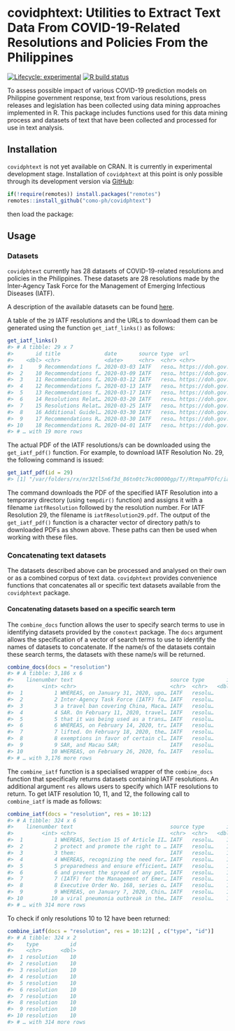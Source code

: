 
<!-- README.md is generated from README.Rmd. Please edit that file -->

# covidphtext: Utilities to Extract Text Data From COVID-19-Related Resolutions and Policies From the Philippines

<!-- badges: start -->

[![Lifecycle:
experimental](https://img.shields.io/badge/lifecycle-experimental-orange.svg)](https://www.tidyverse.org/lifecycle/#experimental)
[![R build
status](https://github.com/como-ph/covidphtext/workflows/R-CMD-check/badge.svg)](https://github.com/como-ph/covidphtext/actions)
<!-- badges: end -->

To assess possible impact of various COVID-19 prediction models on
Philippine government response, text from various resolutions, press
releases and legislation has been collected using data mining approaches
implemented in R. This package includes functions used for this data
mining process and datasets of text that have been collected and
processed for use in text analysis.

## Installation

`covidphtext` is not yet available on CRAN. It is currently in
experimental development stage. Installation of `covidphtext` at this
point is only possible through its development version via
[GitHub](https://github.com/como-ph/covidphtext):

``` r
if(!require(remotes)) install.packages("remotes")
remotes::install_github("como-ph/covidphtext")
```

then load the package:

## Usage

### Datasets

`covidphtext` currently has 28 datasets of COVID-19-related resolutions
and policies in the Philippines. These datasets are 28 resolutions made
by the Inter-Agency Task Force for the Management of Emerging Infectious
Diseases (IATF).

A description of the available datasets can be found
[here](https://como-ph.github.io/covidphtext/reference/index.html#section-datasets).

A table of the `29` IATF resolutions and the URLs to download them can
be generated using the function `get_iatf_links()` as follows:

``` r
get_iatf_links()
#> # A tibble: 29 x 7
#>       id title              date       source type  url               checked   
#>    <dbl> <chr>              <date>     <chr>  <chr> <chr>             <date>    
#>  1     9 Recommendations f… 2020-03-03 IATF   reso… https://doh.gov.… 2020-05-23
#>  2    10 Recommendations f… 2020-03-09 IATF   reso… https://doh.gov.… 2020-05-23
#>  3    11 Recommendations f… 2020-03-12 IATF   reso… https://doh.gov.… 2020-05-23
#>  4    12 Recommendations f… 2020-03-13 IATF   reso… https://doh.gov.… 2020-05-23
#>  5    13 Recommendations f… 2020-03-17 IATF   reso… https://doh.gov.… 2020-05-23
#>  6    14 Resolutions Relat… 2020-03-20 IATF   reso… https://doh.gov.… 2020-05-23
#>  7    15 Resolutions Relat… 2020-03-25 IATF   reso… https://doh.gov.… 2020-05-23
#>  8    16 Additional Guidel… 2020-03-30 IATF   reso… https://doh.gov.… 2020-05-23
#>  9    17 Recommendations R… 2020-03-30 IATF   reso… https://doh.gov.… 2020-05-23
#> 10    18 Recommendations R… 2020-04-01 IATF   reso… https://doh.gov.… 2020-05-23
#> # … with 19 more rows
```

The actual PDF of the IATF resolutions/s can be downloaded using the
`get_iatf_pdf()` function. For example, to download IATF Resolution
No. 29, the following command is issued:

``` r
get_iatf_pdf(id = 29)
#> [1] "/var/folders/rx/nr32tl5n6f3d_86tn0tc7kc00000gp/T//RtmpaPFOfc/iatfResolution29.pdf"
```

The command downloads the PDF of the specified IATF Resolution into a
temporary directory (using `tempdir()` function) and assigns it with a
filename `iatfResolution` followed by the resolution number. For IATF
Resolution 29, the filename is `iatfResolution29.pdf`. The output of the
`get_iatf_pdf()` function is a character vector of directory path/s to
downloaded PDFs as shown above. These paths can then be used when
working with these files.

### Concatenating text datasets

The datasets described above can be processed and analysed on their own
or as a combined corpus of text data. `covidphtext` provides convenience
functions that concatenates all or specific text datasets available from
the `covidphtext` package.

#### Concatenating datasets based on a specific search term

The `combine_docs` function allows the user to specify search terms to
use in identifying datasets provided by the `comotext` package. The
`docs` argument allows the specification of a vector of search terms to
use to identify the names of datasets to concatenate. If the name/s of
the datasets contain these search terms, the datasets with these name/s
will be returned.

``` r
combine_docs(docs = "resolution")
#> # A tibble: 3,186 x 6
#>    linenumber text                               source type       id date      
#>         <int> <chr>                              <chr>  <chr>   <dbl> <date>    
#>  1          1 WHEREAS, on January 31, 2020, upo… IATF   resolu…     9 2020-03-03
#>  2          2 Inter-Agency Task Force (IATF) fo… IATF   resolu…     9 2020-03-03
#>  3          3 a travel ban covering China, Maca… IATF   resolu…     9 2020-03-03
#>  4          4 SAR. On February 11, 2020, travel… IATF   resolu…     9 2020-03-03
#>  5          5 that it was being used as a trans… IATF   resolu…     9 2020-03-03
#>  6          6 WHEREAS, on February 14, 2020, tr… IATF   resolu…     9 2020-03-03
#>  7          7 lifted. On February 18, 2020, the… IATF   resolu…     9 2020-03-03
#>  8          8 exemptions in favor of certain cl… IATF   resolu…     9 2020-03-03
#>  9          9 SAR, and Macau SAR;                IATF   resolu…     9 2020-03-03
#> 10         10 WHEREAS, on February 26, 2020, fo… IATF   resolu…     9 2020-03-03
#> # … with 3,176 more rows
```

The `combine_iatf` function is a specialised wrapper of the
`combine_docs` function that specifically returns datasets containing
IATF resolutions. An additional argument `res` allows users to specify
which IATF resolutions to return. To get IATF resolution 10, 11, and 12,
the following call to `combine_iatf` is made as follows:

``` r
combine_iatf(docs = "resolution", res = 10:12)
#> # A tibble: 324 x 6
#>    linenumber text                               source type       id date      
#>         <int> <chr>                              <chr>  <chr>   <dbl> <date>    
#>  1          1 WHEREAS, Section 15 of Article II… IATF   resolu…    10 2020-03-09
#>  2          2 protect and promote the right to … IATF   resolu…    10 2020-03-09
#>  3          3 them:                              IATF   resolu…    10 2020-03-09
#>  4          4 WHEREAS, recognizing the need for… IATF   resolu…    10 2020-03-09
#>  5          5 preparedness and ensure efficient… IATF   resolu…    10 2020-03-09
#>  6          6 and prevent the spread of any pot… IATF   resolu…    10 2020-03-09
#>  7          7 (IATF) for the Management of Emer… IATF   resolu…    10 2020-03-09
#>  8          8 Executive Order No. 168, series o… IATF   resolu…    10 2020-03-09
#>  9          9 WHEREAS, on January 7, 2020, Chin… IATF   resolu…    10 2020-03-09
#> 10         10 a viral pneumonia outbreak in the… IATF   resolu…    10 2020-03-09
#> # … with 314 more rows
```

To check if only resolutions 10 to 12 have been returned:

``` r
combine_iatf(docs = "resolution", res = 10:12)[ , c("type", "id")]
#> # A tibble: 324 x 2
#>    type          id
#>    <chr>      <dbl>
#>  1 resolution    10
#>  2 resolution    10
#>  3 resolution    10
#>  4 resolution    10
#>  5 resolution    10
#>  6 resolution    10
#>  7 resolution    10
#>  8 resolution    10
#>  9 resolution    10
#> 10 resolution    10
#> # … with 314 more rows
```
